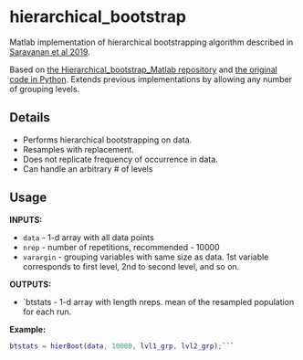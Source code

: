 # hierarchical_bootstrap

Matlab implementation of hierarchical bootstrapping algorithm described in [Saravanan et al 2019](https://www.biorxiv.org/content/10.1101/819334v2.full). 

Based on [the Hierarchical_bootstrap_Matlab repository](https://github.com/jenwallace/Hierarchical_bootstrap_Matlab) and [the original code in Python](https://github.com/soberlab/Hierarchical-Bootstrap-Paper). Extends previous implementations by allowing any number of grouping levels.

## Details
* Performs hierarchical bootstrapping on data.
* Resamples with replacement.
* Does not replicate frequency of occurrence in data.
* Can handle an arbitrary # of levels

## Usage
**INPUTS:**
* `data` - 1-d array with all data points
* `nrep` - number of repetitions, recommended - 10000
* `varargin` -  grouping variables with same size as data. 1st variable corresponds to first level, 2nd to second level, and so on.

**OUTPUTS:**
* `btstats -   1-d array with length nreps. mean of the resampled population for each run.
 
**Example:**
```matlab
btstats = hierBoot(data, 10000, lvl1_grp, lvl2_grp);```
